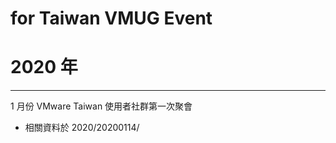 # for Taiwan VMUG Event

# 2020 年

---------------------------

1 月份 VMware Taiwan 使用者社群第一次聚會

* 相關資料於 2020/20200114/

